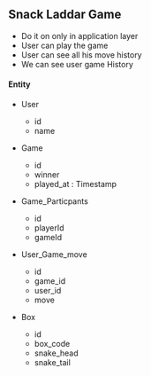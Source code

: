 
## Snack Laddar Game

- Do it on only in application layer
- User can play the game
- User can see all his move history
- We can see user game History


#### Entity

- User

  - id
  - name
- Game

  - id
  - winner
  - played_at : Timestamp
- Game_Particpants

  - id
  - playerId
  - gameId
- User_Game_move

  - id
  - game_id
  - user_id
  - move
- Box

  - id
  - box_code
  - snake_head
  - snake_tail
